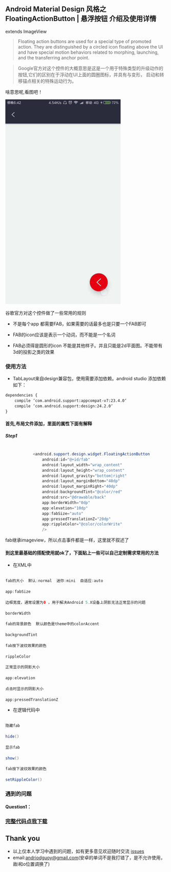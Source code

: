 ## Android Material Design 风格之 FloatingActionButton | 悬浮按钮 介绍及使用详情

extends ImageView

> Floating action buttons are used for a special type of promoted action. They are distinguished by a circled icon 
floating above the UI and have special motion behaviors related to morphing, launching, and the transferring anchor point.

> Google官方对这个控件的大概意思是这是一个用于特殊类型的升级动作的按钮,它们的区别在于浮动在UI上面的圆圈图标，并具有与变形，
启动和转移锚点相关的特殊运动行为。

啥意思呢,看图吧！

![](https://github.com/CoderGuoy/Android-Material-Design/blob/master/screenshots/fab.gif)

谷歌官方对这个控件做了一些常用的规则

- 不是每个app 都需要FAB，如果需要的话最多也是只要一个FAB即可

- FAB的icon应该是表示一个动词，而不能是一个名词

- FAB必须得是圆形的icon 不能是其他样子。并且只能是2d平面图。不能带有3d的投影之类的效果

### 使用方法

- TabLayout来自design兼容包，使用需要添加依赖。android studio 添加依赖如下：
```xml
dependencies {
    compile ‘com.android.support:appcompat-v7:23.4.0‘
    compile ‘com.android.support:design:24.2.0‘
}
```

#### 首先,布局文件添加，里面的属性下面有解释

##### Step1

```java

            <android.support.design.widget.FloatingActionButton
                android:id="@+id/fab"
                android:layout_width="wrap_content"
                android:layout_height="wrap_content"
                android:layout_gravity="bottom|right"
                android:layout_marginBottom="40dp"
                android:layout_marginRight="40dp"
                android:backgroundTint="@color/red"
                android:src="@drawable/back"
                app:borderWidth="0dp"
                app:elevation="10dp"
                app:fabSize="auto"
                app:pressedTranslationZ="20dp"
                app:rippleColor="@color/colorWrite"
                />

```

fab继承imageview，所以点击事件都是一样，这里就不叙述了

#### 到这里最基础的搭配使用就ok了，下面贴上一些可以自己定制需求常用的方法

- 在XML中

```java

fab的大小  默认:normal  迷你:mini  自适应:auto

app:fabSize           

边框宽度，通常设置为0 ，用于解决Android 5.X设备上阴影无法正常显示的问题

borderWidth

fab的背景颜色  默认颜色是theme中的colorAccent

backgroundTint        

fab按下波纹效果的颜色

rippleColor   

正常显示的阴影大小

app:elevation

点击时显示的阴影大小

app:pressedTranslationZ

```

- 在逻辑代码中

```java

隐藏fab

hide()

显示fab

show()

fab按下波纹效果的颜色

setRippleColor()

```


### 遇到的问题

#### Question1：

### [完整代码点我下载](https://github.com/CoderGuoy/Coder)

## Thank you

- 以上仅本人学习中遇到的问题，如有更多意见欢迎随时交流 [issues](https://github.com/CoderGuoy/MetalDesign/issues/1)
- email:andriodguoy@gmail.com(安卓的单词不是我打错了，是不允许使用，故i和o位置调换了)



